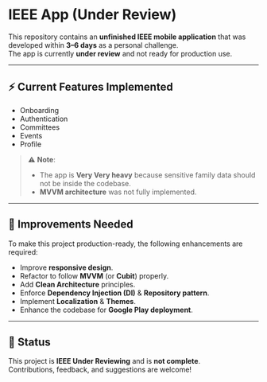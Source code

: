 # IEEE App (Under Review)

This repository contains an **unfinished IEEE mobile application** that was developed within **3–6 days** as a personal challenge.  
The app is currently **under review** and not ready for production use.  

---

## ⚡ Current Features Implemented
- Onboarding  
- Authentication  
- Committees  
- Events  
- Profile  

> ⚠️ **Note**:  
> - The app is **Very Very heavy** because sensitive family data should not be inside the codebase.  
> - **MVVM architecture** was not fully implemented.  

---

## 🚀 Improvements Needed
To make this project production-ready, the following enhancements are required:  

- Improve **responsive design**.  
- Refactor to follow **MVVM** (or **Cubit**) properly.  
- Add **Clean Architecture** principles.  
- Enforce **Dependency Injection (DI)** & **Repository pattern**.  
- Implement **Localization** & **Themes**.  
- Enhance the codebase for **Google Play deployment**.  

---

## 📌 Status
This project is **IEEE Under Reviewing** and is **not complete**.  
Contributions, feedback, and suggestions are welcome!  
